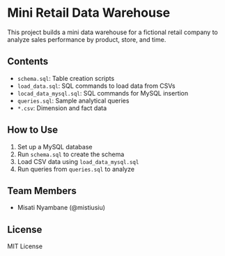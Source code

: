 
# Mini Retail Data Warehouse

This project builds a mini data warehouse for a fictional retail company to analyze sales performance by product, store, and time.

## Contents

- `schema.sql`: Table creation scripts
- `load_data.sql`: SQL commands to load data from CSVs
- `locad_data_mysql.sql`: SQL commands for MySQL insertion
- `queries.sql`: Sample analytical queries
- `*.csv`: Dimension and fact data

## How to Use

1. Set up a MySQL database
2. Run `schema.sql` to create the schema
3. Load CSV data using `load_data_mysql.sql`
4. Run queries from `queries.sql` to analyze

## Team Members

- Misati Nyambane (@mistiusiu)

## License

MIT License
